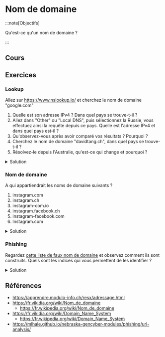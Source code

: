 # Nom de domaine

:::note[Objectifs]

Qu'est-ce qu'un nom de domaine ?

:::

## Cours

<Reaveal name="3cci-webs-domaine" />

## Exercices

### Lookup

Allez sur https://www.nslookup.io/ et cherchez le nom de domaine "google.com"

1.  Quelle est son adresse IPv4 ? Dans quel pays se trouve-t-il ?
2.  Allez dans "Other" ou "Local DNS", puis sélectionnez la Russie, vous effectuez ainsi la requête depuis ce pays. Quelle est l'adresse IPv4 et dans quel pays est-il ?
3.  Qu'observez-vous après avoir comparé vos résultats ? Pourquoi ?
4.  Cherchez le nom de domaine "davidtang.ch", dans quel pays se trouve-t-il ?
5.  Résolvez-le depuis l'Australie, qu'est-ce qui change et pourquoi ?

<details>
<summary>Solution</summary>

1. 142.251.36.14, aux Pays-Bas
2. 216.58.211.238, en Finlande
3. Les adresses IP d'un même nom de domaine peuvent différer selon votre position. Google préfère nous rediriger vers leurs serveurs les plus proche géographiquement pour que les temps de réponse soient plus faible.
4. En Suisse
5. Toujours redirigé vers la Suisse, car il n'y a qu'un seul serveur. Il n'y a pas de serveur plus proche.

</details>

### Nom de domaine

A qui appartiendrait les noms de domaine suivants ?

1. instagram.com
2. instagram.ch
3. instagram-com.io
4. instagram.facebook.ch
5. instagram-facebook.com
6. lnstagram.com

<details>
<summary>Solution</summary>

1. Instagram
2. Instagram, les grandes boîtes achètent le nom de domaine avec plusieurs extensions pour éviter que d'autres personnes ne les achètent et ne les utilisent à mauvais escient.
3. Probablement pas Instagram, sûrement un site de phishing
4. Facebook
5. Probablement pas Facebook ni Instagram, sûrement un site de phishing
6. Probablement pas Instagram, sûrement un site de phishing (`l` à la place de `i`)

</details>

### Phishing

Regardez [cette liste de faux nom de domaine](https://www.phonandroid.com/phishing-centaines-de-faux-noms-de-domaine-fr-deposes.html) et observez comment ils sont construits. Quels sont les indices qui vous permettent de les identifier ?

<details>
<summary>Solution</summary>

Les noms de domaine sont souvent très similaires à ceux des sites originaux, mais avec des fautes d'orthographe ou des caractères spéciaux.

</details>

## Références

- https://apprendre.modulo-info.ch/resx/adressage.html
- https://fr.vikidia.org/wiki/Nom_de_domaine
  - https://fr.wikipedia.org/wiki/Nom_de_domaine
- https://fr.vikidia.org/wiki/Domain_Name_System
  - https://fr.wikipedia.org/wiki/Domain_Name_System
- https://mlhale.github.io/nebraska-gencyber-modules/phishing/url-analysis/
